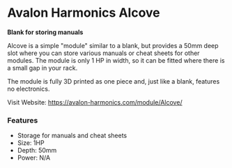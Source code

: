 # Avalon Harmonics Alcove

**Blank for storing manuals**

Alcove is a simple "module" similar to a blank, but provides a 50mm deep slot where you can store various manuals or cheat sheets for other modules. The module is only 1 HP in width, so it can be fitted where there is a small gap in your rack.

The module is fully 3D printed as one piece and, just like a blank, features no electronics.

Visit Website: https://avalon-harmonics.com/module/Alcove/

### Features

* Storage for manuals and cheat sheets
* Size: 1HP
* Depth: 50mm
* Power: N/A